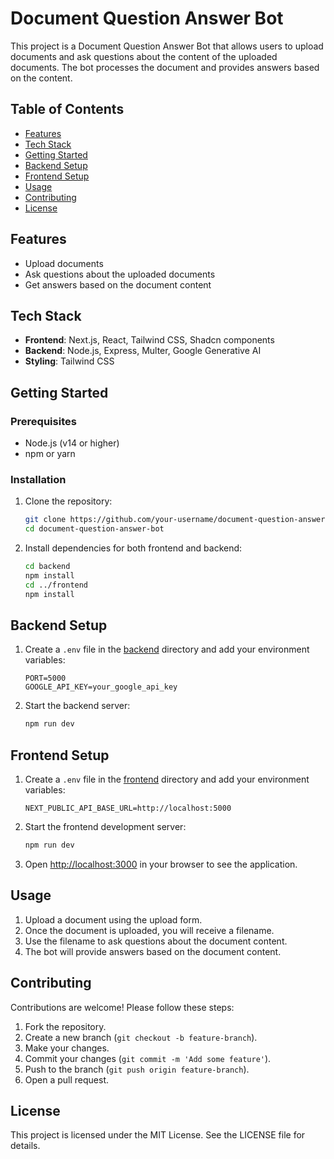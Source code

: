 # Document Question Answer Bot

This project is a Document Question Answer Bot that allows users to upload documents and ask questions about the content of the uploaded documents. The bot processes the document and provides answers based on the content.

## Table of Contents

-   [Features](#features)
-   [Tech Stack](#tech-stack)
-   [Getting Started](#getting-started)
-   [Backend Setup](#backend-setup)
-   [Frontend Setup](#frontend-setup)
-   [Usage](#usage)
-   [Contributing](#contributing)
-   [License](#license)

## Features

-   Upload documents
-   Ask questions about the uploaded documents
-   Get answers based on the document content

## Tech Stack

-   **Frontend**: Next.js, React, Tailwind CSS, Shadcn components
-   **Backend**: Node.js, Express, Multer, Google Generative AI
-   **Styling**: Tailwind CSS

## Getting Started

### Prerequisites

-   Node.js (v14 or higher)
-   npm or yarn

### Installation

1. Clone the repository:

    ```sh
    git clone https://github.com/your-username/document-question-answer-bot.git
    cd document-question-answer-bot
    ```

2. Install dependencies for both frontend and backend:

    ```sh
    cd backend
    npm install
    cd ../frontend
    npm install
    ```

## Backend Setup

1. Create a `.env` file in the [backend](http://_vscodecontentref_/1) directory and add your environment variables:

    ```env
    PORT=5000
    GOOGLE_API_KEY=your_google_api_key
    ```

2. Start the backend server:

    ```sh
    npm run dev
    ```

## Frontend Setup

1. Create a `.env` file in the [frontend](http://_vscodecontentref_/2) directory and add your environment variables:

    ```env
    NEXT_PUBLIC_API_BASE_URL=http://localhost:5000
    ```

2. Start the frontend development server:

    ```sh
    npm run dev
    ```

3. Open [http://localhost:3000](http://localhost:3000) in your browser to see the application.

## Usage

1. Upload a document using the upload form.
2. Once the document is uploaded, you will receive a filename.
3. Use the filename to ask questions about the document content.
4. The bot will provide answers based on the document content.

## Contributing

Contributions are welcome! Please follow these steps:

1. Fork the repository.
2. Create a new branch (`git checkout -b feature-branch`).
3. Make your changes.
4. Commit your changes (`git commit -m 'Add some feature'`).
5. Push to the branch (`git push origin feature-branch`).
6. Open a pull request.

## License

This project is licensed under the MIT License. See the LICENSE file for details.
